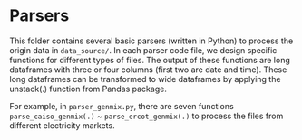# Parsers 

This folder contains several basic parsers (written in Python) to process the origin data in `data_source/`. In each parser code file, we design specific functions for different types of files. The output of these functions are long dataframes with three or four columns (first two are date and time). These long dataframes can be transformed to wide dataframes by applying the unstack(.) function from Pandas package. 

For example, in `parser_genmix.py`, there are seven functions `parse_caiso_genmix(.)` ~ `parse_ercot_genmix(.)` to process the files from different electricity markets.
